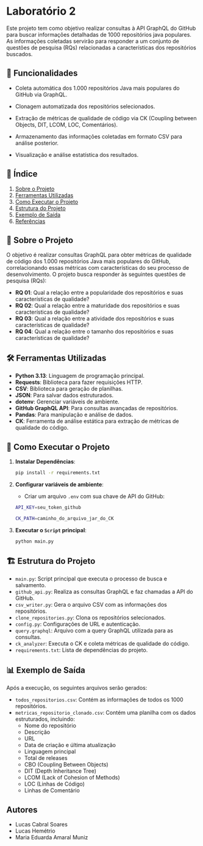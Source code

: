 # Laboratório 2

Este projeto tem como objetivo realizar consultas à API GraphQL do GitHub para buscar informações detalhadas de 1000 repositórios java populares. As informações coletadas servirão para responder a um conjunto de questões de pesquisa (RQs) relacionadas a características dos repositórios buscados.

## 🌟 Funcionalidades

- Coleta automática dos 1.000 repositórios Java mais populares do GitHub via GraphQL.

- Clonagem automatizada dos repositórios selecionados.

- Extração de métricas de qualidade de código via CK (Coupling between Objects, DIT, LCOM, LOC, Comentários).

- Armazenamento das informações coletadas em formato CSV para análise posterior.

- Visualização e análise estatística dos resultados.

## 📜 Índice

1. [Sobre o Projeto](#sobre-o-projeto)
2. [Ferramentas Utilizadas](#ferramentas-utilizadas)
3. [Como Executar o Projeto](#como-executar-o-projeto)
4. [Estrutura do Projeto](#estrutura-do-projeto)
5. [Exemplo de Saída](#exemplo-de-saída)
6. [Referências](#referências)

## 📝 Sobre o Projeto

O objetivo é realizar consultas GraphQL para obter métricas de qualidade de código dos 1.000 repositórios Java mais populares do GitHub, correlacionando essas métricas com características do seu processo de desenvolvimento. O projeto busca responder às seguintes questões de pesquisa (RQs):

- **RQ 01**: Qual a relação entre a popularidade dos repositórios e suas características de qualidade?
- **RQ 02**: Qual a relação entre a maturidade dos repositórios e suas características de qualidade?
- **RQ 03**: Qual a relação entre a atividade dos repositórios e suas características de qualidade?
- **RQ 04**: Qual a relação entre o tamanho dos repositórios e suas características de qualidade?

## 🛠 Ferramentas Utilizadas

- **Python 3.13**: Linguagem de programação principal.
- **Requests**: Biblioteca para fazer requisições HTTP.
- **CSV**: Biblioteca para geração de planilhas.
- **JSON**: Para salvar dados estruturados.
- **dotenv**: Gerenciar variáveis de ambiente.
- **GitHub GraphQL API**: Para consultas avançadas de repositórios.
- **Pandas**: Para manipulação e análise de dados.
- **CK**: Ferramenta de análise estática para extração de métricas de qualidade do código.

## 🚀 Como Executar o Projeto

1. **Instalar Dependências**:
   ```bash
   pip install -r requirements.txt
   ```
2. **Configurar variáveis de ambiente**:
    - Criar um arquivo `.env` com sua chave de API do GitHub:

    ```bash
    API_KEY=seu_token_github
    ```
    ```bash
    CK_PATH=caminho_do_arquivo_jar_do_CK
    ```
3. **Executar o `Script` principal**:
    ```bash
    python main.py
    ```

## 🏗 Estrutura do Projeto

- `main.py`: Script principal que executa o processo de busca e salvamento.
- `github_api.py`: Realiza as consultas GraphQL e faz chamadas a API do GitHub.
- `csv_writer.py`: Gera o arquivo CSV com as informações dos repositórios.
- `clone_repositories.py`: Clona os repositórios selecionados.
- `config.py`: Configurações de URL e autenticação.
- `query.graphql`: Arquivo com a query GraphQL utilizada para as consultas.
- `ck_analyzer`: Executa o CK e coleta métricas de qualidade do código.
- `requirements.txt`: Lista de dependências do projeto.

## 📊 Exemplo de Saída

Após a execução, os seguintes arquivos serão gerados:

- `todos_repositorios.csv`: Contém as informações de todos os 1000 repositórios.
- `metricas_repositorio_clonado.csv`: Contém uma planilha com os dados estruturados, incluindo:
  - Nome do repositório
  - Descrição
  - URL
  - Data de criação e última atualização
  - Linguagem principal
  - Total de releases
  - CBO (Coupling Between Objects)
  - DIT (Depth Inheritance Tree)
  - LCOM (Lack of Cohesion of Methods)
  - LOC (Linhas de Código)
  - Linhas de Comentário

## Autores

- Lucas Cabral Soares
- Lucas Hemétrio
- Maria Eduarda Amaral Muniz



